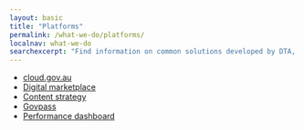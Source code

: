 ```yaml
---
layout: basic
title: "Platforms"
permalink: /what-we-do/platforms/
localnav: what-we-do
searchexcerpt: "Find information on common solutions developed by DTA, such as Cloud, Digital Marketplace, Performance Dashboard and Govpass."
---
```


<ul class="list-small">

  <li>
    <a href="{{site.baseurl}}/what-we-do/platforms/cloud/">cloud.gov.au</a>
  </li>
  <li>
    <a href="{{site.baseurl}}/what-we-do/platforms/marketplace/">Digital marketplace</a>
  </li>
  <li>
    <a href="{{site.baseurl}}/what-we-do/policies-and-programs/content-strategy/">Content strategy</a>
  </li>
  <li>
    <a href="{{site.baseurl}}/what-we-do/platforms/govpass/">Govpass</a>
  </li>
  <li>
    <a href="{{site.baseurl}}/what-we-do/platforms/performance/">Performance dashboard</a>
  </li>  

</ul>


